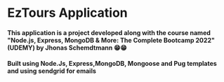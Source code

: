 # EzTours Application
#### This application is a project developed along with the course named "Node.js, Express, MongoDB & More: The Complete Bootcamp 2022"(UDEMY) by Jhonas Schemdtmann 😁😁
#### Built using Node.Js, Express,MongoDB, Mongoose and Pug templates and using sendgrid for emails
